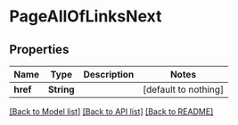 # PageAllOfLinksNext


## Properties
Name | Type | Description | Notes
------------ | ------------- | ------------- | -------------
**href** | **String** |  | [default to nothing]


[[Back to Model list]](../README.md#models) [[Back to API list]](../README.md#api-endpoints) [[Back to README]](../README.md)


